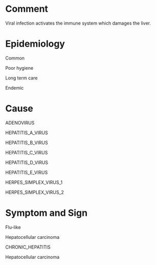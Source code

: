 # Comment

Viral infection activates the immune system which damages the liver.

# Epidemiology

Common

Poor hygiene

Long term care

Endemic

# Cause

ADENOVIRUS

HEPATITIS_A_VIRUS

HEPATITIS_B_VIRUS

HEPATITIS_C_VIRUS

HEPATITIS_D_VIRUS

HEPATITIS_E_VIRUS

HERPES_SIMPLEX_VIRUS_1

HERPES_SIMPLEX_VIRUS_2

# Symptom and Sign

Flu-like

Hepatocellular carcinoma

CHRONIC_HEPATITIS

Hepatocellular carcinoma
